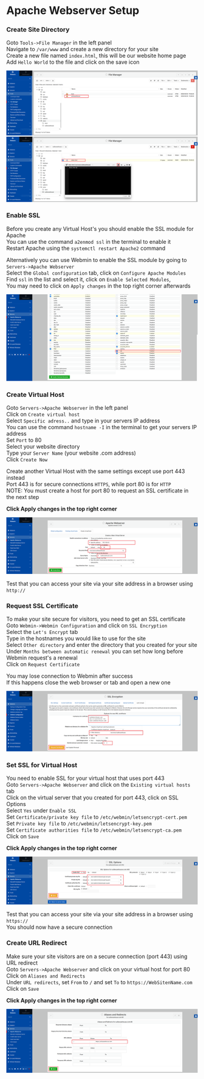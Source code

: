# Apache Webserver Setup
### Create Site Directory
Goto `Tools->File Manager` in the left panel  
Navigate to `/var/www` and create a new directory for your site  
Create a new file named `index.html`, this will be our website home page  
Add `Hello World` to the file and click on the save icon

![Alt Text](images/apache/1.png)
![Alt Text](images/apache/2.png)

### Enable SSL
Before you create any Virtual Host's you should enable the SSL module for Apache  
You can use the command `a2enmod ssl` in the terminal to enable it  
Restart Apache using the `systemctl restart Apache2` command

Alternatively you can use Webmin to enable the SSL module by going to `Servers->Apache Webserver`  
Select the `Global configuration` tab, click on `Configure Apache Modules`  
Find `ssl` in the list and select it, click on `Enable Selected Modules`,  
You may need to click on `Apply changes` in the top right corner afterwards

![Alt Text](images/apache/3.png)

### Create Virtual Host
Goto `Servers->Apache Webserver` in the left panel  
Click on `Create virtual host`  
Select `Specific adress..` and type in your servers IP address  
You can use the command `hostname -I` in the terminal to get your servers IP address  
Set `Port` to 80  
Select your website directory  
Type your `Server Name` (your website .com address)  
Click `Create Now`

Create another Virtual Host with the same settings except use port 443 instead  
Port 443 is for secure connections `HTTPS`, while port 80 is for `HTTP`  
NOTE: You must create a host for port 80 to request an SSL certificate in the next step

**Click Apply changes in the top right corner**

![Alt Text](images/apache/4.png)

Test that you can access your site via your site address in a browser using `http://`

### Request SSL Certificate
To make your site secure for visitors, you need to get an SSL certificate  
Goto `Webmin->Webmin Configuration` and click on `SSL Encryption`  
Select the `Let's Encrypt` tab  
Type in the hostnames you would like to use for the site  
Select `Other directory` and enter the directory that you created for your site  
Under `Months between automatic renewal` you can set how long before Webmin request's a renewal  
Click on `Request Certificate`  

You may lose connection to Webmin after success  
If this happens close the web browser or tab and open a new one

![Alt Text](images/apache/5.png)

### Set SSL for Virtual Host
You need to enable SSL for your virtual host that uses port 443  
Goto `Servers->Apache Webserver` and click on the `Existing virtual hosts` tab  
Click on the virtual server that you created for port 443, click on SSL Options  
Select `Yes` under `Enable SSL`  
Set `Certificate/private key file` to `/etc/webmin/letsencrypt-cert.pem`  
Set `Private key file` to `/etc/webmin/letsencrypt-key.pem`  
Set `Certificate authorities file` to `/etc/webmin/letsencrypt-ca.pem`  
Click on `Save`

**Click Apply changes in the top right corner**

![Alt Text](images/apache/6.png)

Test that you can access your site via your site address in a browser using `https://`  
You should now have a secure connection

### Create URL Redirect
Make sure your site visitors are on a secure connection (port 443) using URL redirect  
Goto `Servers->Apache Webserver` and click on your virtual host for port 80  
Click on `Aliases and Redirects`  
Under `URL redirects`, set `From` to `/` and set `To` to `https://WebSitenName.com`  
Click on `Save`

**Click Apply changes in the top right corner**

![Alt Text](images/apache/7.png)
